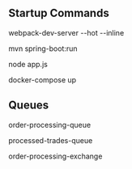 ## Startup Commands
webpack-dev-server --hot --inline

mvn spring-boot:run

node app.js

docker-compose up

## Queues
order-processing-queue

processed-trades-queue


order-processing-exchange